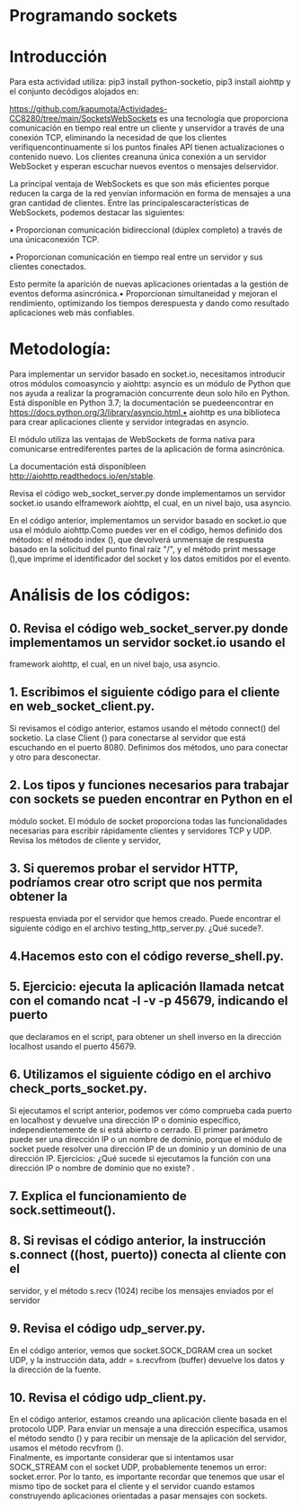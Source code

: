 # Programando sockets

# Introducción

Para esta actividad utiliza: pip3 install python-socketio, pip3 install aiohttp y el conjunto decódigos alojados en:

https://github.com/kapumota/Actividades-CC8280/tree/main/SocketsWebSockets es una tecnología que proporciona comunicación en tiempo real entre un cliente y unservidor a través de una conexión TCP, eliminando la necesidad de que los clientes verifiquencontinuamente si los puntos finales API tienen actualizaciones o contenido nuevo.
Los clientes creanuna única conexión a un servidor WebSocket y esperan escuchar nuevos eventos o mensajes delservidor.

La principal ventaja de WebSockets es que son más eficientes porque reducen la carga de la red yenvían información en forma de mensajes a una gran cantidad de clientes. Entre las principalescaracterísticas de WebSockets, podemos destacar las siguientes:

• Proporcionan comunicación bidireccional (dúplex completo) a través de una únicaconexión TCP.

• Proporcionan comunicación en tiempo real entre un servidor y sus clientes conectados.

Esto permite la aparición de nuevas aplicaciones orientadas a la gestión de eventos deforma asincrónica.• Proporcionan simultaneidad y mejoran el rendimiento, optimizando los tiempos derespuesta y dando como resultado aplicaciones web más confiables.

# Metodología:

Para implementar un servidor basado en socket.io, necesitamos introducir otros módulos comoasyncio y aiohttp:
asyncio es un módulo de Python que nos ayuda a realizar la programación concurrente deun solo hilo en Python. Está disponible en Python 3.7; la documentación se puedeencontrar en https://docs.python.org/3/library/asyncio.html.• aiohttp es una biblioteca para crear aplicaciones cliente y servidor integradas en asyncio.

El módulo utiliza las ventajas de WebSockets de forma nativa para comunicarse entrediferentes partes de la aplicación de forma asincrónica.

La documentación está disponibleen http://aiohttp.readthedocs.io/en/stable.


Revisa el código web_socket_server.py donde implementamos un servidor socket.io usando elframework aiohttp, el cual, en un nivel bajo, usa asyncio.

En el código anterior, implementamos un servidor basado en socket.io que usa el módulo aiohttp.Como puedes ver en el código, hemos definido dos métodos: el método index (), que devolverá unmensaje de respuesta basado en la solicitud del punto final raíz "/", y el método print message (),que imprime el identificador del socket y los datos emitidos por el evento. 

# Análisis de los códigos:

## 0. Revisa el código web_socket_server.py donde implementamos un servidor socket.io usando el 
framework aiohttp, el cual, en un nivel bajo, usa asyncio. 


## 1. Escribimos el siguiente código para el cliente en web_socket_client.py. 
Si revisamos el código anterior, estamos usando el método connect() del socketio. La clase Client () 
para conectarse al servidor que está escuchando en el puerto 8080. Definimos dos métodos, uno 
para conectar y otro para desconectar.

## 2. Los tipos y funciones necesarios para trabajar con sockets se pueden encontrar en Python en el 
módulo socket. El módulo de socket proporciona todas las funcionalidades necesarias para escribir 
rápidamente clientes y servidores TCP y UDP. 
Revisa los métodos de cliente y servidor,

## 3. Si queremos probar el servidor HTTP, podríamos crear otro script que nos permita obtener la 
respuesta enviada por el servidor que hemos creado. Puede encontrar el siguiente código en el 
archivo testing_http_server.py. 
¿Qué sucede?. 


## 4.Hacemos esto con el código reverse_shell.py.

## 5. Ejercicio: ejecuta la aplicación llamada netcat con el comando ncat -l -v -p 45679, indicando el puerto 
que declaramos en el script, para obtener un shell inverso en la dirección localhost usando el puerto 
45679. 

## 6. Utilizamos el siguiente código en el archivo check_ports_socket.py. 
Si ejecutamos el script anterior, podemos ver cómo comprueba cada puerto en localhost y devuelve 
una dirección IP o dominio específico, independientemente de si está abierto o cerrado. El primer 
parámetro puede ser una dirección IP o un nombre de dominio, porque el módulo de socket puede 
resolver una dirección IP de un dominio y un dominio de una dirección IP. 
Ejercicios: ¿Qué sucede si ejecutamos la función con una dirección IP o nombre de dominio que no 
existe? . 


## 7. Explica el funcionamiento de sock.settimeout().

## 8. Si revisas el código anterior, la instrucción s.connect ((host, puerto)) conecta al cliente con el 
servidor, y el método s.recv (1024) recibe los mensajes enviados por el servidor


## 9. Revisa el código udp_server.py.
En el código anterior, vemos que socket.SOCK_DGRAM crea un socket UDP, y la instrucción data, 
addr = s.recvfrom (buffer) devuelve los datos y la dirección de la fuente.

## 10. Revisa el código udp_client.py. 

En el código anterior, estamos creando una aplicación cliente basada en el protocolo UDP. 
Para enviar un mensaje a una dirección específica, usamos el método sendto () y para recibir un 
mensaje de la aplicación del servidor, usamos el método recvfrom ().  
Finalmente, es importante considerar que si intentamos usar SOCK_STREAM con el socket UDP, 
probablemente tenemos un error: socket.error. Por lo tanto, es importante recordar que 
tenemos que usar el mismo tipo de socket para el cliente y el servidor cuando estamos 
construyendo aplicaciones orientadas a pasar mensajes con sockets.

